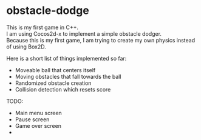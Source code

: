 # obstacle-dodge
This is my first game in C++.  
I am using Cocos2d-x to implement a simple obstacle dodger.  
Because this is my first game, I am trying to create my own physics instead of using Box2D.  

Here is a short list of things implemented so far:  
 * Moveable ball that centers itself 
 * Moving obstacles that fall towards the ball
 * Randomized obstacle creation
 * Collision detection which resets score
 
TODO:  
 * Main menu screen
 * Pause screen
 * Game over screen
 * 
